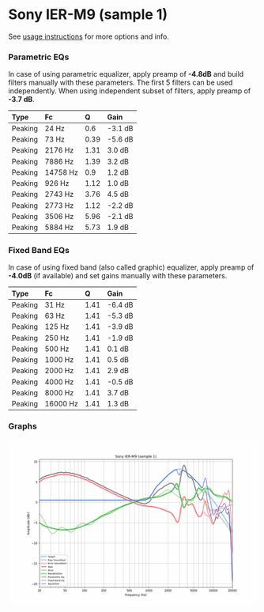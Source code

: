 # Sony IER-M9 (sample 1)
See [usage instructions](https://github.com/jaakkopasanen/AutoEq#usage) for more options and info.

### Parametric EQs
In case of using parametric equalizer, apply preamp of **-4.8dB** and build filters manually
with these parameters. The first 5 filters can be used independently.
When using independent subset of filters, apply preamp of **-3.7 dB**.

| Type    | Fc       |    Q | Gain    |
|:--------|:---------|:-----|:--------|
| Peaking | 24 Hz    | 0.6  | -3.1 dB |
| Peaking | 73 Hz    | 0.39 | -5.6 dB |
| Peaking | 2176 Hz  | 1.31 | 3.0 dB  |
| Peaking | 7886 Hz  | 1.39 | 3.2 dB  |
| Peaking | 14758 Hz | 0.9  | 1.2 dB  |
| Peaking | 926 Hz   | 1.12 | 1.0 dB  |
| Peaking | 2743 Hz  | 3.76 | 4.5 dB  |
| Peaking | 2773 Hz  | 1.12 | -2.2 dB |
| Peaking | 3506 Hz  | 5.96 | -2.1 dB |
| Peaking | 5884 Hz  | 5.73 | 1.9 dB  |

### Fixed Band EQs
In case of using fixed band (also called graphic) equalizer, apply preamp of **-4.0dB**
(if available) and set gains manually with these parameters.

| Type    | Fc       |    Q | Gain    |
|:--------|:---------|:-----|:--------|
| Peaking | 31 Hz    | 1.41 | -6.4 dB |
| Peaking | 63 Hz    | 1.41 | -5.3 dB |
| Peaking | 125 Hz   | 1.41 | -3.9 dB |
| Peaking | 250 Hz   | 1.41 | -1.9 dB |
| Peaking | 500 Hz   | 1.41 | 0.1 dB  |
| Peaking | 1000 Hz  | 1.41 | 0.5 dB  |
| Peaking | 2000 Hz  | 1.41 | 2.9 dB  |
| Peaking | 4000 Hz  | 1.41 | -0.5 dB |
| Peaking | 8000 Hz  | 1.41 | 3.7 dB  |
| Peaking | 16000 Hz | 1.41 | 1.3 dB  |

### Graphs
![](./Sony%20IER-M9%20(sample%201).png)